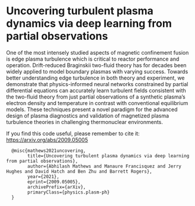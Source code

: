# Uncovering turbulent plasma dynamics via deep learning from partial observations

One of the most intensely studied aspects of magnetic confinement fusion is edge plasma turbulence which is critical to reactor performance and operation. Drift-reduced Braginskii two-fluid theory has for decades been widely applied to model boundary plasmas with varying success. Towards better understanding edge turbulence in both theory and experiment, we demonstrate that physics-informed neural networks constrained by partial differential equations can accurately learn turbulent fields consistent with the two-fluid theory from just partial observations of a synthetic plasma’s electron density and temperature in contrast with conventional equilibrium models. These techniques present a novel paradigm for the advanced design of plasma diagnostics and validation of magnetized plasma turbulence theories in challenging thermonuclear environments. 

If you find this code useful, please remember to cite it: https://arxiv.org/abs/2009.05005

      @misc{mathews2021uncovering,
            title={Uncovering turbulent plasma dynamics via deep learning from partial observations}, 
            author={Abhilash Mathews and Manaure Francisquez and Jerry Hughes and David Hatch and Ben Zhu and Barrett Rogers},
            year={2021},
            eprint={2009.05005},
            archivePrefix={arXiv},
            primaryClass={physics.plasm-ph}
      }
